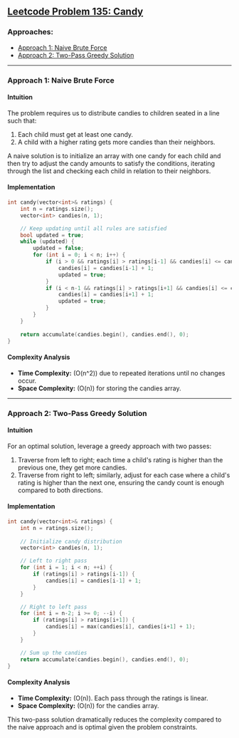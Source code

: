 ## [Leetcode Problem 135: Candy](https://leetcode.com/problems/candy/)

### Approaches:

- [Approach 1: Naive Brute Force](#approach-1-naive-brute-force)
- [Approach 2: Two-Pass Greedy Solution](#approach-2-two-pass-greedy-solution)

---

### Approach 1: Naive Brute Force

#### Intuition

The problem requires us to distribute candies to children seated in a line such that:
1. Each child must get at least one candy.
2. A child with a higher rating gets more candies than their neighbors.

A naive solution is to initialize an array with one candy for each child and then try to adjust the candy amounts to satisfy the conditions, iterating through the list and checking each child in relation to their neighbors.

#### Implementation

```cpp
int candy(vector<int>& ratings) {
    int n = ratings.size();
    vector<int> candies(n, 1);

    // Keep updating until all rules are satisfied
    bool updated = true;
    while (updated) {
        updated = false;
        for (int i = 0; i < n; i++) {
            if (i > 0 && ratings[i] > ratings[i-1] && candies[i] <= candies[i-1]) {
                candies[i] = candies[i-1] + 1;
                updated = true;
            }
            if (i < n-1 && ratings[i] > ratings[i+1] && candies[i] <= candies[i+1]) {
                candies[i] = candies[i+1] + 1;
                updated = true;
            }
        }
    }
    
    return accumulate(candies.begin(), candies.end(), 0);
}
```

#### Complexity Analysis

- **Time Complexity:** \(O(n^2)\) due to repeated iterations until no changes occur.
- **Space Complexity:** \(O(n)\) for storing the candies array.

---

### Approach 2: Two-Pass Greedy Solution

#### Intuition

For an optimal solution, leverage a greedy approach with two passes:
1. Traverse from left to right; each time a child's rating is higher than the previous one, they get more candies.
2. Traverse from right to left; similarly, adjust for each case where a child's rating is higher than the next one, ensuring the candy count is enough compared to both directions.

#### Implementation

```cpp
int candy(vector<int>& ratings) {
    int n = ratings.size();
    
    // Initialize candy distribution
    vector<int> candies(n, 1);

    // Left to right pass
    for (int i = 1; i < n; ++i) {
        if (ratings[i] > ratings[i-1]) {
            candies[i] = candies[i-1] + 1;
        }
    }

    // Right to left pass
    for (int i = n-2; i >= 0; --i) {
        if (ratings[i] > ratings[i+1]) {
            candies[i] = max(candies[i], candies[i+1] + 1);
        }
    }

    // Sum up the candies
    return accumulate(candies.begin(), candies.end(), 0);
}
```

#### Complexity Analysis

- **Time Complexity:** \(O(n)\). Each pass through the ratings is linear.
- **Space Complexity:** \(O(n)\) for the candies array.

This two-pass solution dramatically reduces the complexity compared to the naive approach and is optimal given the problem constraints.

